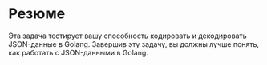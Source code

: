 # Резюме

Эта задача тестирует вашу способность кодировать и декодировать JSON-данные в Golang. Завершив эту задачу, вы должны лучше понять, как работать с JSON-данными в Golang.
